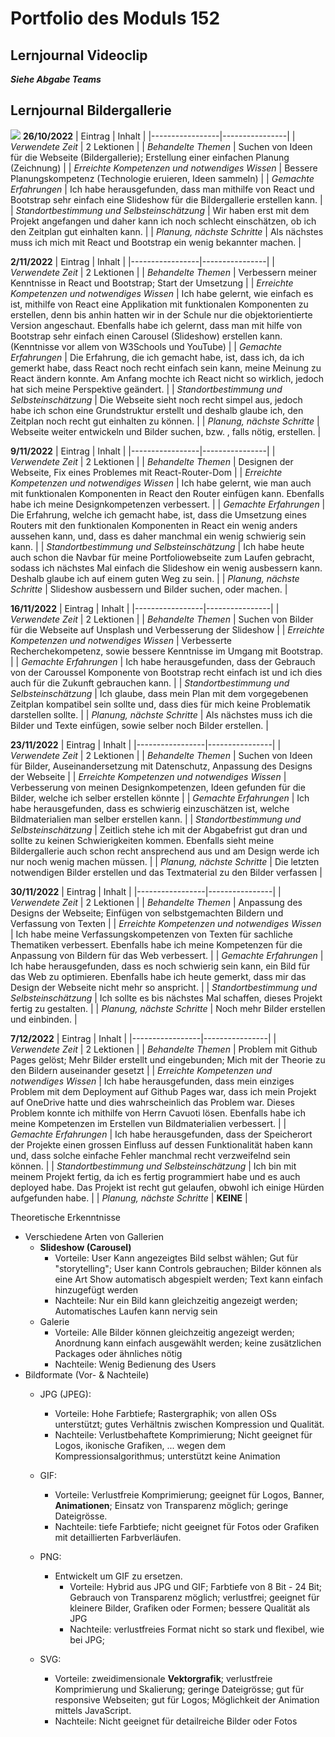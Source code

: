 # Portfolio des Moduls 152

## Lernjournal Videoclip <br />
***Siehe Abgabe Teams***

## Lernjournal Bildergallerie <br />

![](Captura%20de%20ecrã%202022-12-14%20161317.png)
**26/10/2022**
| Eintrag | Inhalt |
|-----------------|----------------|
| *Verwendete Zeit* | 2 Lektionen |
| *Behandelte Themen* | Suchen von Ideen für die Webseite (Bildergallerie); Erstellung einer einfachen Planung (Zeichnung) |
| *Erreichte Kompetenzen und notwendiges Wissen* | Bessere Planungskompetenz (Technologie eruieren, Ideen sammeln) |
| *Gemachte Erfahrungen* | Ich habe herausgefunden, dass man mithilfe von React und Bootstrap sehr einfach eine Slideshow für die Bildergallerie erstellen kann. |
| *Standortbestimmung und Selbsteinschätzung* | Wir haben erst mit dem Projekt angefangen und daher kann ich noch schlecht einschätzen, ob ich den Zeitplan gut einhalten kann. |
| *Planung, nächste Schritte* | Als nächstes muss ich mich mit React und Bootstrap ein wenig bekannter machen. |

**2/11/2022**
| Eintrag | Inhalt |
|-----------------|----------------|
| *Verwendete Zeit* | 2 Lektionen |
| *Behandelte Themen* | Verbessern meiner Kenntnisse in React und Bootstrap; Start der Umsetzung |
| *Erreichte Kompetenzen und notwendiges Wissen* | Ich habe gelernt, wie einfach es ist, mithilfe von React eine Applikation mit funktionalen Komponenten zu erstellen, denn bis anhin hatten wir in der Schule nur die objektorientierte Version angeschaut. Ebenfalls habe ich gelernt, dass man mit hilfe von Bootstrap sehr einfach einen Carousel (Slideshow) erstellen kann. (Kenntnisse vor allem von W3Schools und YouTube) |
| *Gemachte Erfahrungen* | Die Erfahrung, die ich gemacht habe, ist, dass ich, da ich gemerkt habe, dass React noch recht einfach sein kann, meine Meinung zu React ändern konnte. Am Anfang mochte ich React nicht so wirklich, jedoch hat sich meine Perspektive geändert. |
| *Standortbestimmung und Selbsteinschätzung* | Die Webseite sieht noch recht simpel aus, jedoch habe ich schon eine Grundstruktur erstellt und deshalb glaube ich, den Zeitplan noch recht gut einhalten zu können. |
| *Planung, nächste Schritte* | Webseite weiter entwickeln und Bilder suchen, bzw. , falls nötig, erstellen. |

**9/11/2022**
| Eintrag | Inhalt |
|-----------------|----------------|
| *Verwendete Zeit* | 2 Lektionen |
| *Behandelte Themen* | Designen der Webseite, Fix eines Problemes mit React-Router-Dom |
| *Erreichte Kompetenzen und notwendiges Wissen* | Ich habe gelernt, wie man auch mit funktionalen Komponenten in React den Router einfügen kann. Ebenfalls habe ich meine Designkompetenzen verbessert. |
| *Gemachte Erfahrungen* | Die Erfahrung, welche ich gemacht habe, ist, dass die Umsetzung eines Routers mit den funktionalen Komponenten in React ein wenig anders aussehen kann, und, dass es daher manchmal ein wenig schwierig sein kann. |
| *Standortbestimmung und Selbsteinschätzung* | Ich habe heute auch schon die Navbar für meine Portfoliowebseite zum Laufen gebracht, sodass ich nächstes Mal einfach die Slideshow ein wenig ausbessern kann. Deshalb glaube ich auf einem guten Weg zu sein. |
| *Planung, nächste Schritte* | Slideshow ausbessern und Bilder suchen, oder machen. |

**16/11/2022**
| Eintrag | Inhalt |
|-----------------|----------------|
| *Verwendete Zeit* | 2 Lektionen |
| *Behandelte Themen* | Suchen von Bilder für die Webseite auf Unsplash und Verbesserung der Slideshow |
| *Erreichte Kompetenzen und notwendiges Wissen* | Verbesserte Recherchekompetenz, sowie bessere Kenntnisse im Umgang mit Bootstrap. |
| *Gemachte Erfahrungen* | Ich habe herausgefunden, dass der Gebrauch von der Caroussel Komponente von Bootstrap recht einfach ist und ich dies auch für die Zukunft gebrauchen kann. |
| *Standortbestimmung und Selbsteinschätzung* | Ich glaube, dass mein Plan mit dem vorgegebenen Zeitplan kompatibel sein sollte und, dass dies für mich keine Problematik darstellen sollte. |
| *Planung, nächste Schritte* | Als nächstes muss ich die Bilder und Texte einfügen, sowie selber noch Bilder erstellen. |

**23/11/2022**
| Eintrag | Inhalt |
|-----------------|----------------|
| *Verwendete Zeit* | 2 Lektionen |
| *Behandelte Themen* | Suchen von Ideen für Bilder, Auseinandersetzung mit Datenschutz, Anpassung des Designs der Webseite |
| *Erreichte Kompetenzen und notwendiges Wissen* | Verbesserung von meinen Designkompetenzen, Ideen gefunden für die Bilder, welche ich selber erstellen könnte |
| *Gemachte Erfahrungen* | Ich habe herausgefunden, dass es schwierig einzuschätzen ist, welche Bildmaterialien man selber erstellen kann. |
| *Standortbestimmung und Selbsteinschätzung* | Zeitlich stehe ich mit der Abgabefrist gut dran und sollte zu keinen Schwierigkeiten kommen. Ebenfalls sieht meine Bildergallerie auch schon recht ansprechend aus und am Design werde ich nur noch wenig machen müssen. |
| *Planung, nächste Schritte* | Die letzten notwendigen Bilder erstellen und das Textmaterial zu den Bilder verfassen |

**30/11/2022**
| Eintrag | Inhalt |
|-----------------|----------------|
| *Verwendete Zeit* | 2 Lektionen |
| *Behandelte Themen* | Anpassung des Designs der Webseite; Einfügen von selbstgemachten Bildern und Verfassung von Texten |
| *Erreichte Kompetenzen und notwendiges Wissen* | Ich habe meine Verfassungskompetenzen von Texten für sachliche Thematiken verbessert. Ebenfalls habe ich meine Kompetenzen für die Anpassung von Bildern für das Web verbessert. |
| *Gemachte Erfahrungen* | Ich habe herausgefunden, dass es noch schwierig sein kann, ein Bild für das Web zu optimieren. Ebenfalls habe ich heute gemerkt, dass mir das Design der Webseite nicht mehr so anspricht. |
| *Standortbestimmung und Selbsteinschätzung* | Ich sollte es bis nächstes Mal schaffen, dieses Projekt fertig zu gestalten. |
| *Planung, nächste Schritte* | Noch mehr Bilder erstellen und einbinden. |

**7/12/2022**
| Eintrag | Inhalt |
|-----------------|----------------|
| *Verwendete Zeit* | 2 Lektionen |
| *Behandelte Themen* | Problem mit Github Pages gelöst; Mehr Bilder erstellt und eingebunden; Mich mit der Theorie zu den Bildern auseinander gesetzt |
| *Erreichte Kompetenzen und notwendiges Wissen* | Ich habe herausgefunden, dass mein einziges Problem mit dem Deployment auf Github Pages war, dass ich mein Projekt auf OneDrive hatte und dies wahrscheinlich das Problem war. Dieses Problem konnte ich mithilfe von Herrn Cavuoti lösen. Ebenfalls habe ich meine Kompetenzen im Erstellen vun Bildmaterialien verbessert. |
| *Gemachte Erfahrungen* | Ich habe herausgefunden, dass der Speicherort der Projekte einen grossen Einfluss auf dessen Funktionalität haben kann und, dass solche einfache Fehler manchmal recht verzweifelnd sein können. |
| *Standortbestimmung und Selbsteinschätzung* | Ich bin mit meinem Projekt fertig, da ich es fertig programmiert habe und es auch deployed habe. Das Projekt ist recht gut gelaufen, obwohl ich einige Hürden aufgefunden habe. |
| *Planung, nächste Schritte* | **KEINE** |

Theoretische Erkenntnisse
- Verschiedene Arten von Gallerien
   - **Slideshow (Carousel)**
      - Vorteile: User Kann angezeigtes Bild selbst wählen; Gut für "storytelling"; User kann Controls gebrauchen; Bilder können als eine Art Show automatisch abgespielt werden; Text kann einfach hinzugefügt werden
      - Nachteile: Nur ein Bild kann gleichzeitig angezeigt werden; Automatisches Laufen kann nervig sein
   - Galerie
      - Vorteile: Alle Bilder können gleichzeitig angezeigt werden; Anordnung kann einfach ausgewählt werden; keine zusätzlichen Packages oder ähnliches nötig
      - Nachteile: Wenig Bedienung des Users
- Bildformate (Vor- & Nachteile)
  - JPG (JPEG):
      - Vorteile: Hohe Farbtiefe; Rastergraphik; von allen OSs unterstützt; gutes Verhältnis zwischen Kompression und Qualität.
      - Nachteile: Verlustbehaftete Komprimierung; Nicht geeignet für Logos, ikonische Grafiken, ... wegen dem Kompressionsalgorithmus; unterstützt keine Animation
  - GIF:
      - Vorteile: Verlustfreie Komprimierung; geeignet für Logos, Banner, **Animationen**; Einsatz von Transparenz möglich; geringe Dateigrösse.
      - Nachteile: tiefe Farbtiefe; nicht geeignet für Fotos oder Grafiken mit detaillierten Farbverläufen.
  - PNG:
    - Entwickelt um GIF zu ersetzen.
      - Vorteile: Hybrid aus JPG und GIF; Farbtiefe von 8 Bit - 24 Bit; Gebrauch von Transparenz möglich; verlustfrei; geeignet für kleinere Bilder, Grafiken oder Formen; bessere Qualität als JPG
      - Nachteile: verlustfreies Format nicht so stark und flexibel, wie bei JPG; 
  
  - SVG:
      - Vorteile: zweidimensionale **Vektorgrafik**; verlustfreie Komprimierung und Skalierung; geringe Dateigrösse; gut für responsive Webseiten; gut für Logos; Möglichkeit der Animation mittels JavaScript.
      - Nachteile: Nicht geeignet für detailreiche Bilder oder Fotos
